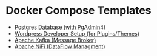 # Docker Compose Templates

* [Postgres Database (with PgAdmin4)](./postgres-database)
* [Wordpress Developer Setup (for Plugins/Themes)](./wordpress-developer)
* [Apache Kafka (Message Broker)](./apache-kafka)
* [Apache NiFi (DataFlow Managment)](./apache-nifi)
